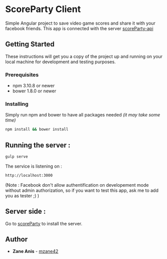 # ScoreParty Client

Simple Angular project to save video game scores and share it with your facebook friends. This app is connected with the server [scoreParty-api](https://github.com/mzane42/scoreParty)

## Getting Started

These instructions will get you a copy of the project up and running on your local machine for development and testing purposes.

### Prerequisites

* npm 3.10.8 or newer
* bower 1.8.0 or newer

### Installing

Simply run npm and bower to have all packages needed _(it may take some time)_
~~~bash
npm install && bower install
~~~

## Running the server :

~~~bash
gulp serve
~~~

The service is listening on :

~~~bash
http://localhost:3000
~~~

(Note : Facebook don't allow authentification on developement mode without admin authorization, so if you want to test this app, ask me to add you as tester ;) ) 

## Server side :

Go to [scoreParty](https://github.com/mzane42/scoreParty) to install the server.

## Author

* **Zane Anis** - [mzane42](https://github.com/mzane42)
